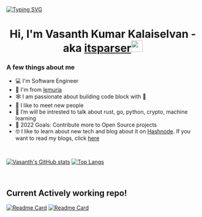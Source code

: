 [![Typing SVG](https://readme-typing-svg.herokuapp.com?color=%2336BCF7&lines=Welcome+to+Itsparser's+Repository)](https://git.io/typing-svg)


<h1 align="center">Hi, I'm Vasanth Kumar Kalaiselvan -  aka <a href="https://me.itsparser.in">itsparser</a><img src="https://raw.githubusercontent.com/MartinHeinz/MartinHeinz/master/wave.gif" width="30px"></h1>


### A few things about me

- 💻 I'm Software Engineer
- 📍 I'm from [lemuria](https://en.wikipedia.org/wiki/Lemuria)
- 🕸️ I am passionate about building code block with 💖
- 🤝 I like to meet new people
- 🌱 I’m will be intrested to talk about rust, go, python, crypto, machine learning
- 🥅 2022 Goals: Contribute more to Open Source projects
- 🤓 I like to learn about new tech and blog about it on [Hashnode](https://hashnode.com/@itsparser). If you want to read my blogs, click [here](https://blog.itsparser.in)
<br />

[![Vasanth's GitHub stats](https://github-readme-stats.vercel.app/api?username=itsparser&show_icons=true&theme=tokyonight)](https://github.com/anuraghazra/github-readme-stats)
[![Top Langs](https://github-readme-stats.vercel.app/api/top-langs/?username=itsparser&layout=compact&theme=tokyonight)](https://github.com/anuraghazra/github-readme-stats)

<br />

## Current Actively working repo!

[![Readme Card](https://github-readme-stats.vercel.app/api/pin/?username=workfoxes&repo=kayo&show_owner=true)](https://github.com/workfoxes/kayo)
[![Readme Card](https://github-readme-stats.vercel.app/api/pin/?username=workfoxes&repo=thermite&show_owner=true)](https://github.com/workfoxes/thermite)



